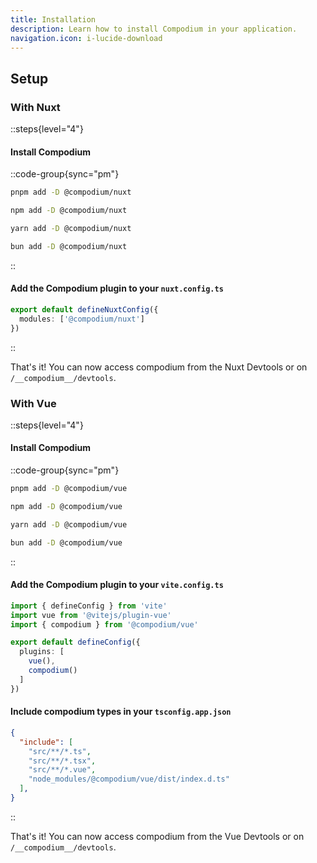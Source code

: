 ```yaml
---
title: Installation
description: Learn how to install Compodium in your application.
navigation.icon: i-lucide-download
---
```


## Setup

### With Nuxt

::steps{level="4"}

#### Install Compodium

::code-group{sync="pm"}
```bash [pnpm]
pnpm add -D @compodium/nuxt
```
```bash [npm]
npm add -D @compodium/nuxt
```
```bash [yarn]
yarn add -D @compodium/nuxt
```
```bash [bun]
bun add -D @compodium/nuxt
```
::

#### Add the Compodium plugin to your `nuxt.config.ts`

```ts [nuxt.config.ts]
export default defineNuxtConfig({
  modules: ['@compodium/nuxt']
})
```
::

That's it! You can now access compodium from the Nuxt Devtools or on `/__compodium__/devtools`.

### With Vue 

::steps{level="4"}

#### Install Compodium

::code-group{sync="pm"}

```bash [pnpm]
pnpm add -D @compodium/vue
```
```bash [npm]
npm add -D @compodium/vue
```
```bash [yarn]
yarn add -D @compodium/vue
```
```bash [bun]
bun add -D @compodium/vue
```
::

#### Add the Compodium plugin to your `vite.config.ts`

```ts [vite.config.ts]{3,8}
import { defineConfig } from 'vite'
import vue from '@vitejs/plugin-vue'
import { compodium } from '@compodium/vue'

export default defineConfig({
  plugins: [
    vue(),
    compodium()
  ]
})
```

#### Include compodium types in your `tsconfig.app.json`

```json [tsconfig.app.json]{6}
{
  "include": [
    "src/**/*.ts",
    "src/**/*.tsx",
    "src/**/*.vue",
    "node_modules/@compodium/vue/dist/index.d.ts"
  ],
}
```
::

That's it! You can now access compodium from the Vue Devtools or on `/__compodium__/devtools`.
